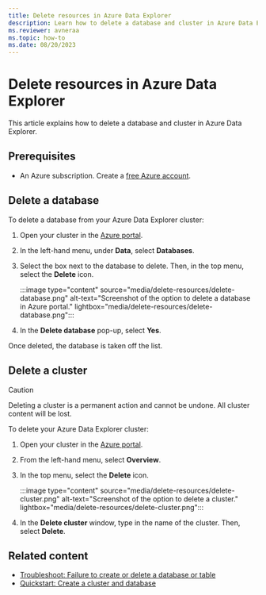 ```yaml
---
title: Delete resources in Azure Data Explorer
description: Learn how to delete a database and cluster in Azure Data Explorer.
ms.reviewer: avneraa
ms.topic: how-to
ms.date: 08/20/2023
---
```


# Delete resources in Azure Data Explorer

This article explains how to delete a database and cluster in Azure Data Explorer.

## Prerequisites

* An Azure subscription. Create a [free Azure account](https://azure.microsoft.com/free/).

## Delete a database

To delete a database from your Azure Data Explorer cluster:

1. Open your cluster in the [Azure portal](https://portal.azure.com/).

1. In the left-hand menu, under **Data**, select **Databases**.

1. Select the box next to the database to delete. Then, in the top menu, select the **Delete** icon.

    :::image type="content" source="media/delete-resources/delete-database.png" alt-text="Screenshot of the option to delete a database in Azure portal." lightbox="media/delete-resources/delete-database.png":::

1. In the **Delete database** pop-up, select **Yes**.

Once deleted, the database is taken off the list.

## Delete a cluster

> [!CAUTION]
> Deleting a cluster is a permanent action and cannot be undone. All cluster content will be lost.

To delete your Azure Data Explorer cluster:

1. Open your cluster in the [Azure portal](https://portal.azure.com/).

1. From the left-hand menu, select **Overview**.

1. In the top menu, select the **Delete** icon.

    :::image type="content" source="media/delete-resources/delete-cluster.png" alt-text="Screenshot of the option to delete a cluster." lightbox="media/delete-resources/delete-cluster.png":::

1. In the **Delete cluster** window, type in the name of the cluster. Then, select **Delete**.

## Related content

* [Troubleshoot: Failure to create or delete a database or table](troubleshoot-database-table.md)
* [Quickstart: Create a cluster and database](create-cluster-and-database.md)
